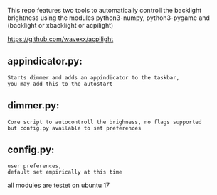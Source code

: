 This repo features two tools to automatically controll the backlight brightness using the modules
python3-numpy, python3-pygame and (backlight or xbacklight or acpilight)

https://github.com/wavexx/acpilight

## appindicator.py:

    Starts dimmer and adds an appindicator to the taskbar,
    you may add this to the autostart

## dimmer.py:

    Core script to autocontroll the brighness, no flags supported
    but config.py available to set preferences

## config.py:
    user preferences, 
    default set empirically at this time

all modules are testet on ubuntu 17
